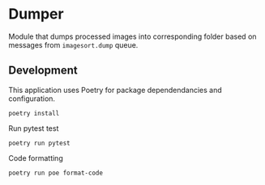 # Dumper

Module that dumps processed images into corresponding folder based on messages from `imagesort.dump` queue.

## Development

This application uses Poetry for package dependendancies and configuration.

`poetry install`

Run pytest test

`poetry run pytest`

Code formatting

`poetry run poe format-code`

